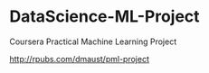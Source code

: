 DataScience-ML-Project
======================

Coursera Practical Machine Learning Project

http://rpubs.com/dmaust/pml-project
